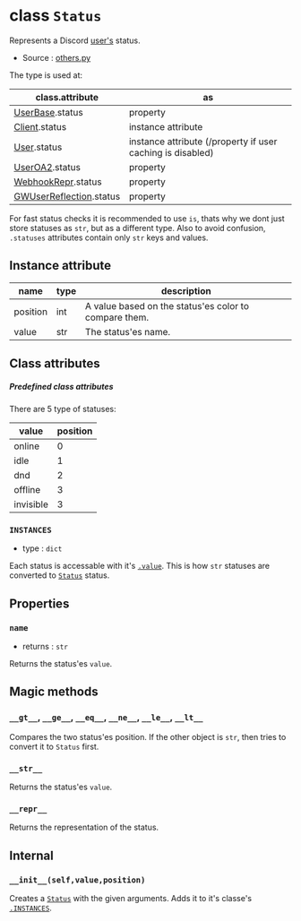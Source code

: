 # class `Status`

Represents a Discord [user's](User.md) status.

- Source : [others.py](https://github.com/HuyaneMatsu/hata/blob/master/hata/discord/others.py)

The type is used at:

| class.attribute                                   | as                                                            |
|---------------------------------------------------|---------------------------------------------------------------|
| [UserBase](UserBase.md).status                    | property                                                      |
| [Client](Client.md).status                        | instance attribute                                            |
| [User](User.md).status                            | instance attribute (/property if user caching is disabled)    |
| [UserOA2](UserOA2.md).status                      | property                                                      |
| [WebhookRepr](WebhookRepr.md).status              | property                                                      |
| [GWUserReflection](GWUserReflection.md).status    | property                                                      |

For fast status checks it is recommended to use `is`, thats why we dont just
store statuses as `str`, but as a different type. Also to avoid confusion,
`.statuses` attributes contain only `str` keys and values.
                      
## Instance attribute

| name      | type  | description                                           |
|-----------|-------|-------------------------------------------------------|
| position  | int   | A value based on the status'es color to compare them. |
| value     | str   | The status'es name.                                   |

## Class attributes

##### Predefined class attributes

There are 5 type of statuses:

| value     | position  |
|-----------|-----------|
| online    | 0         |
| idle      | 1         |
| dnd       | 2         |
| offline   | 3         |
| invisible | 3         |

### `INSTANCES`

- type : `dict`

Each status is accessable with it's [`.value`](#instance-attribute).
This is how `str` statuses are converted to [`Status`](Status.md) status.

## Properties

### `name`

- returns : `str`

Returns the status'es `value`.

## Magic methods

### `__gt__`, `__ge__`, `__eq__`, `__ne__`, `__le__`, `__lt__`

Compares the two status'es position. If the other object is `str`, then tries
to convert it to `Status` first.

### `__str__`

Returns the status'es `value`.

### `__repr__`

Returns the representation of the status.

## Internal

### `__init__(self,value,position)`

Creates a [`Status`](Status.md) with the given arguments. Adds it to it's
classe's [`.INSTANCES`](#instances).

